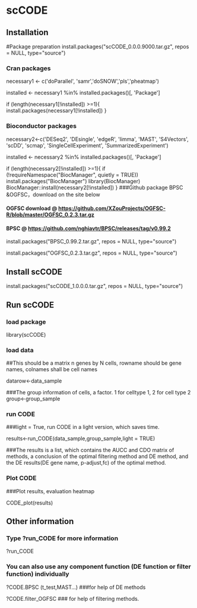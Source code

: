 # scCODE
## Installation
#Package preparation
install.packages("scCODE_0.0.0.9000.tar.gz", repos = NULL, type="source")
### Cran packages
necessary1 <- c('doParallel', 'samr','doSNOW','pls','pheatmap')

installed <- necessary1 %in% installed.packages()[, 'Package']

if (length(necessary1[!installed]) >=1){
  install.packages(necessary1[!installed])
}
### Bioconductor packages
necessary2<-c('DESeq2', 'DEsingle', 
              'edgeR', 'limma', 'MAST', 'S4Vectors', 'scDD', 'scmap', 'SingleCellExperiment', 'SummarizedExperiment')
              
installed <- necessary2 %in% installed.packages()[, 'Package']

if (length(necessary2[!installed]) >=1){
  if (!requireNamespace("BiocManager", quietly = TRUE))
    install.packages("BiocManager")
  library(BiocManager)
  BiocManager::install(necessary2[!installed])
}
###Github package BPSC &OGFSC，download on the site below
#### OGFSC download @ https://github.com/XZouProjects/OGFSC-R/blob/master/OGFSC_0.2.3.tar.gz
#### BPSC @ https://github.com/nghiavtr/BPSC/releases/tag/v0.99.2

install.packages("BPSC_0.99.2.tar.gz", repos = NULL, type="source")

install.packages("OGFSC_0.2.3.tar.gz", repos = NULL, type="source")

## Install scCODE

install.packages("scCODE_1.0.0.0.tar.gz", repos = NULL, type="source")

## Run scCODE

### load package

library(scCODE)

### load data
##This should be a matrix n genes by N cells, rowname should be gene names, colnames shall be cell names

datarow<-data_sample 

###The group information of cells, a factor. 1 for celltype 1, 2 for cell type 2 
group<-group_sample

### run CODE
###light = True, run CODE in a light version, which saves time.

results<-run_CODE(data_sample,group_sample,light = TRUE)

###The results is a list, which contains the AUCC and CDO matrix of methods, a conclusion of the optimal filtering method and DE method, and the DE results(DE gene name, p-adjust,fc) of the optimal method.

### Plot CODE
###Plot results, evaluation heatmap

CODE_plot(results)

## Other information
### Type ?run_CODE for more information

?run_CODE

### You can also use any component function (DE function or filter function) individually

?CODE.BPSC (t_test,MAST…) ###for help of DE methods

?CODE.filter_OGFSC  ### for help of filtering methods.
